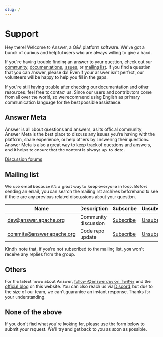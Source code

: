 ```yaml
---
slug: /
---
```

# Support

Hey there! Welcome to Answer, a Q&A platform software. We've got a bunch of curious and helpful users who are always willing to give a hand.

If you're having trouble finding an answer to your question, check out our [community](#answer-meta), [documentations](/docs), [issues](/community/issues), or [mailing list](#mailing-list). If you find a question that you can answer, please do! Even if your answer isn't perfect, our volunteers will be happy to help you fill in the gaps.

If you're still having trouble after checking our documentation and other resources, feel free to [contact us](#none-of-the-above). Since our users and contributors come from all over the world, so we recommend using English as primary communication language for the best possible assistance.

## Answer Meta

Answer is all about questions and answers, as its official community, Answer Meta is the best place to discuss any issues you’re having with the platform, share experience, or help others by answering their questions. Answer Meta is also a great way to keep track of questions and answers, and it helps to ensure that the content is always up-to-date.

<a href="https://meta.answer.dev" class="btn btn-outline-primary">Discussion forums</a>

## Mailing list

We use email because it’s a great way to keep everyone in loop. Before sending an email, you can search the mailing list archives beforehand to see if there are any previous related discussions about your question.

| Name | Description | Subscribe | Unsubscribe | Archive |
| --- | --- | --- | --- | --- |
| <dev@answer.apache.org> | Community discussion | [Subscribe](mailto:dev-subscribe@answer.apache.org) | [Unsubscribe](mailto:dev-subscribe@answer.apache.org) | [Archives](https://lists.apache.org/list.html?dev@answer.apache.org) |
| <commits@answer.apache.org> | Code repo update | [Subscribe](mailto:commits-subscribe@answer.apache.org) | [Unsubscribe](mailto:commits-unsubscribe@answer.apache.org) | [Archives](https://lists.apache.org/list.html?commits@answer.apache.org) |

Kindly note that, if you're not subscribed to the mailing list, you won't receive any replies from the group.

## Others

For the latest news about Answer, [follow @answerdev on Twitter](https://twitter.com/answerdev) and the [official blog](/blog) on this website. You can also reach us via [Discord](https://discord.gg/a6PZZbfnFx), but due to the size of our team, we can't guarantee an instant response. Thanks for your understanding.

## None of the above

If you don't find what you're looking for, please use the form below to submit your request. We'll try and get back to you as soon as possible.

<!-- iframe https://share.hsforms.com/1eE-U5pv9T16uulukBWPejAe14rk -->
